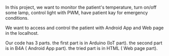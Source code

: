 In this project, we want to
	monitor the patient's temperature, 
	turn on/off some lamp, control light with PWM, 
	have patient kay for emergency conditions.

We want to access and control the patient with Android App and Web page in the localhost. 

Our code has 3 parts. 
	the first part is in Arduino (IoT part).
	the second part is in B4A ( Android App part).
	the tried part is in HTML ( Web page part).
